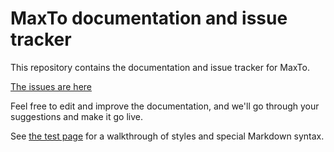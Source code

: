 # MaxTo documentation and issue tracker

This repository contains the documentation and issue tracker for MaxTo. 

[The issues are here](https://github.com/digitalcreations/MaxTo/issues)

Feel free to edit and improve the documentation, and we'll go through your suggestions and make it go live.

See [the test page](x-test.md) for a walkthrough of styles and special Markdown syntax.